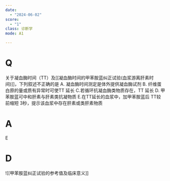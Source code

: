 ```yaml
---
date:
  - "2024-06-02"
score:
  - "1"
class: 诊断学
mode: A1

---
```



# Q
关于凝血酶时间（TT）及[[凝血酶时间的甲苯胺蓝纠正试验(血浆游离肝素时间)]]，下列叙述不正确的是
A. 凝血酶时间测定是体外提供凝血酶试剂
B. 纤维蛋白原的量或质有异常时可使TT 延长
C.若循环抗凝血酶类物质存在，TT 延长
D. 甲苯胺蓝可中和肝素与肝素类抗凝物质
E.在TT延长的血浆中，加甲苯胺蓝后 TT较前缩短 3秒，提示该血浆中存在肝素或类肝素物质

# A

E


# D
![[甲苯胺蓝纠正试验的参考值及临床意义]]